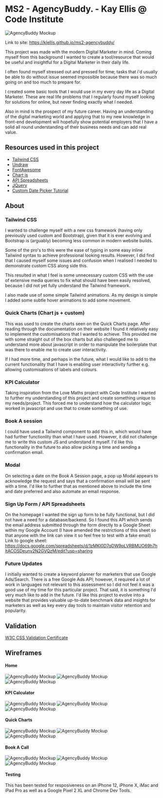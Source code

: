# MS2 - AgencyBuddy. - Kay Ellis @ Code Institute
![AgencyBuddy Mockup](/assets/images/mockup.png)

Link to site: https://klellis.github.io/ms2-agencybuddy/

This project was made with the modern Digital Marketer in mind.
Coming myself from this background I wanted to create a tool/resource that would be useful and insightful for a Digital Marketer in their daily life. 

I often found myself stressed out and pressed for time; tasks that i'd usually be able to do without issue seemed impossible because there was so much going on and too much to prepare for. 

I created some basic tools that I would use in my every day life as a Digital Marketer. These are real life problems that I regularly found myself looking for solutions for online, but never finding exactly what I needed. 

Also in mind is the prospect of my future career. Having an understanding of the digital marketing world and applying that to my new knowledge in front-end development will hopefully show potential employers that I have a solid all round understanding of their business needs and can add real value.


## Resources used in this project

 - [Tailwind CSS](https://tailwindcss.com/)
 - [Undraw](https://undraw.co/)
 - [FontAwesome](https://fontawesome.com/)
 - [Chart js](https://www.chartjs.org/)
 - [API Spreadsheets](https://www.apispreadsheets.com/)
 - [JQuery](https://jquery.com/)
 - [Custom Date Picker Tutorial](https://www.youtube.com/watch?v=wY2dao1hJms)

 ## About

 ### Tailwind CSS 
 I wanted to challenge myself with a new css framework (having only previously used custom and Bootstrap), given that it is ever evolving and Bootstrap is (arguably) becoming less common in modern website builds. 

 Some of the pro's to this were the ease of typing in some easy inline Tailwind syntax to achieve professional looking results. However, I did find that I caused myself some issues and confusion when I realised I needed to demonstrate custom CSS along side this. 

 This resulted in what I feel is some unnecessary custom CSS with the use of extensive media queries to fix what should have been easily resolved, because I did not yet fully understand the Tailwind framework.

 I also made use of some simple Tailwind animations. As my design is simple I added some subtle hover animations to add some movement.

  ### Quick Charts (Chart js + custom)
  This was used to create the charts seen on the Quick Charts page. After reading through the documentation on their website I found it relatively easy to implement the customisations that I wanted to achieve. This provided me with some straight out of the box charts but also challenged me to understand more about javascript in order to manipulate the boilerplate that was there to enable me to create user interactivity. 

  If I had more time, and perhaps in the future, what I would like to add to the current functionality that I have is enabling user interactivity further e.g. allowing customisations of labels and colours. 

  ### KPI Calculator

  Taking inspiration from the Love Maths project with Code Institute I wanted to further my understanding of this project and create something unique to my needs/project. This forced me to understand how the calculator logic worked in javascript and use that to create something of use. 

  ### Book A session

  I could have used a Tailwind component to add this in, which would have had further functionlity than what I have used. However, it did not challenge me to write this custom JS and understand it myself. I'd like this functionality in the future to also allow picking a time and sending a confirmation email.

   ### Modal

   On selecting a date on the Book A Session page, a pop up Modal appears to acknowledge the request and says that a confirmation email will be sent with a time. I'd like to further that as mentioned above to include the time and date preferred and also automate an email response. 

   ### Sign Up Form / API Spreadsheets

   On the homepage I wanted the sign up form to be fully functional, but I did not have a need for a database/backend. So I found this API which sends the email address submitted through the form directly to a Google Sheet within my Google Account (I have amended the restrictions of this sheet so that anyone with the link can view it so feel free to test with a fake email) Link to google sheet:
   https://docs.google.com/spreadsheets/d/1zMKI0D7qDW9pLVRBMUO69h7hltACOSDeunv2N2GVQzM/edit?usp=sharing


### Future Updates
I initially wanted to create a keyword planner for marketers that use Google Ads/Search. There is a free Google Ads API; however, it required a lot of work in languages not relevant to this assessment so I did not feel it was a good use of my time for this particular project. That said, it is something I'd very much like to add in the future. I'd like this project to evolve into a website that provides valuable up-to-date benchmark data and insights for marketers as well as key every day tools to maintain visitor retention and popularity.
  
## Validation

[W3C CSS Validation Certificate](http://jigsaw.w3.org/css-validator/check/referer)

## Wireframes

#### Home 

![AgencyBuddy Mockup](/assets/images/desktophome.png)
![AgencyBuddy Mockup](/assets/images/tablethome.png)
![AgencyBuddy Mockup](/assets/images/mobilehome.png)

#### KPI Calculator

![AgencyBuddy Mockup](/assets/images/kpidesktop.png)
![AgencyBuddy Mockup](/assets/images/kpitablet.png)
![AgencyBuddy Mockup](/assets/images/kpimobile.png)

#### Quick Charts

![AgencyBuddy Mockup](/assets/images/quickchartdesktop.png)
![AgencyBuddy Mockup](/assets/images/quickcharttablet.png)
![AgencyBuddy Mockup](/assets/images/quickchartmobile.png)

#### Book A Call

![AgencyBuddy Mockup](/assets/images/bookingdesktop.png)
![AgencyBuddy Mockup](/assets/images/bookingtablet.png)
![AgencyBuddy Mockup](/assets/images/bookingmobile.png)

#### Testing

This has been tested for resposiveness on an iPhone 12, iPhone X, iMac and iPad Pro as well as a Google Pixel 2 XL and Chrome Dev Tools.



